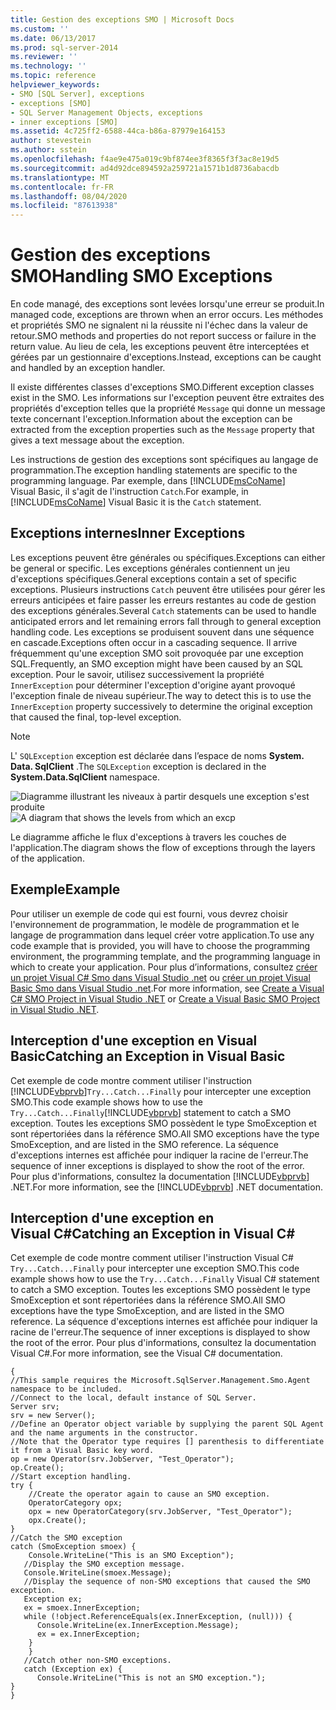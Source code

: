 ```yaml
---
title: Gestion des exceptions SMO | Microsoft Docs
ms.custom: ''
ms.date: 06/13/2017
ms.prod: sql-server-2014
ms.reviewer: ''
ms.technology: ''
ms.topic: reference
helpviewer_keywords:
- SMO [SQL Server], exceptions
- exceptions [SMO]
- SQL Server Management Objects, exceptions
- inner exceptions [SMO]
ms.assetid: 4c725ff2-6588-44ca-b86a-87979e164153
author: stevestein
ms.author: sstein
ms.openlocfilehash: f4ae9e475a019c9bf874ee3f8365f3f3ac8e19d5
ms.sourcegitcommit: ad4d92dce894592a259721a1571b1d8736abacdb
ms.translationtype: MT
ms.contentlocale: fr-FR
ms.lasthandoff: 08/04/2020
ms.locfileid: "87613938"
---
```

# <a name="handling-smo-exceptions"></a><span data-ttu-id="5a283-102">Gestion des exceptions SMO</span><span class="sxs-lookup"><span data-stu-id="5a283-102">Handling SMO Exceptions</span></span>
  <span data-ttu-id="5a283-103">En code managé, des exceptions sont levées lorsqu'une erreur se produit.</span><span class="sxs-lookup"><span data-stu-id="5a283-103">In managed code, exceptions are thrown when an error occurs.</span></span> <span data-ttu-id="5a283-104">Les méthodes et propriétés SMO ne signalent ni la réussite ni l'échec dans la valeur de retour.</span><span class="sxs-lookup"><span data-stu-id="5a283-104">SMO methods and properties do not report success or failure in the return value.</span></span> <span data-ttu-id="5a283-105">Au lieu de cela, les exceptions peuvent être interceptées et gérées par un gestionnaire d'exceptions.</span><span class="sxs-lookup"><span data-stu-id="5a283-105">Instead, exceptions can be caught and handled by an exception handler.</span></span>  
  
 <span data-ttu-id="5a283-106">Il existe différentes classes d'exceptions SMO.</span><span class="sxs-lookup"><span data-stu-id="5a283-106">Different exception classes exist in the SMO.</span></span> <span data-ttu-id="5a283-107">Les informations sur l'exception peuvent être extraites des propriétés d'exception telles que la propriété `Message` qui donne un message texte concernant l'exception.</span><span class="sxs-lookup"><span data-stu-id="5a283-107">Information about the exception can be extracted from the exception properties such as the `Message` property that gives a text message about the exception.</span></span>  
  
 <span data-ttu-id="5a283-108">Les instructions de gestion des exceptions sont spécifiques au langage de programmation.</span><span class="sxs-lookup"><span data-stu-id="5a283-108">The exception handling statements are specific to the programming language.</span></span> <span data-ttu-id="5a283-109">Par exemple, dans [!INCLUDE[msCoName](../../../includes/msconame-md.md)] Visual Basic, il s'agit de l'instruction `Catch`.</span><span class="sxs-lookup"><span data-stu-id="5a283-109">For example, in [!INCLUDE[msCoName](../../../includes/msconame-md.md)] Visual Basic it is the `Catch` statement.</span></span>  
  
## <a name="inner-exceptions"></a><span data-ttu-id="5a283-110">Exceptions internes</span><span class="sxs-lookup"><span data-stu-id="5a283-110">Inner Exceptions</span></span>  
 <span data-ttu-id="5a283-111">Les exceptions peuvent être générales ou spécifiques.</span><span class="sxs-lookup"><span data-stu-id="5a283-111">Exceptions can either be general or specific.</span></span> <span data-ttu-id="5a283-112">Les exceptions générales contiennent un jeu d'exceptions spécifiques.</span><span class="sxs-lookup"><span data-stu-id="5a283-112">General exceptions contain a set of specific exceptions.</span></span> <span data-ttu-id="5a283-113">Plusieurs instructions `Catch` peuvent être utilisées pour gérer les erreurs anticipées et faire passer les erreurs restantes au code de gestion des exceptions générales.</span><span class="sxs-lookup"><span data-stu-id="5a283-113">Several `Catch` statements can be used to handle anticipated errors and let remaining errors fall through to general exception handling code.</span></span> <span data-ttu-id="5a283-114">Les exceptions se produisent souvent dans une séquence en cascade.</span><span class="sxs-lookup"><span data-stu-id="5a283-114">Exceptions often occur in a cascading sequence.</span></span> <span data-ttu-id="5a283-115">Il arrive fréquemment qu'une exception SMO soit provoquée par une exception SQL.</span><span class="sxs-lookup"><span data-stu-id="5a283-115">Frequently, an SMO exception might have been caused by an SQL exception.</span></span> <span data-ttu-id="5a283-116">Pour le savoir, utilisez successivement la propriété `InnerException` pour déterminer l'exception d'origine ayant provoqué l'exception finale de niveau supérieur.</span><span class="sxs-lookup"><span data-stu-id="5a283-116">The way to detect this is to use the `InnerException` property successively to determine the original exception that caused the final, top-level exception.</span></span>  
  
> [!NOTE]  
>  <span data-ttu-id="5a283-117">L' `SQLException` exception est déclarée dans l’espace de noms **System. Data. SqlClient** .</span><span class="sxs-lookup"><span data-stu-id="5a283-117">The `SQLException` exception is declared in the **System.Data.SqlClient** namespace.</span></span>  
  
 <span data-ttu-id="5a283-118">![Diagramme illustrant les niveaux à partir desquels une exception s'est produite](../../../database-engine/dev-guide/media/exception-flow.gif "Diagramme illustrant les niveaux à partir desquels une exception s'est produite")</span><span class="sxs-lookup"><span data-stu-id="5a283-118">![A diagram that shows the levels from which an excp](../../../database-engine/dev-guide/media/exception-flow.gif "A diagram that shows the levels from which an excp")</span></span>  
  
 <span data-ttu-id="5a283-119">Le diagramme affiche le flux d'exceptions à travers les couches de l'application.</span><span class="sxs-lookup"><span data-stu-id="5a283-119">The diagram shows the flow of exceptions through the layers of the application.</span></span>  
  
## <a name="example"></a><span data-ttu-id="5a283-120">Exemple</span><span class="sxs-lookup"><span data-stu-id="5a283-120">Example</span></span>  
 <span data-ttu-id="5a283-121">Pour utiliser un exemple de code qui est fourni, vous devrez choisir l'environnement de programmation, le modèle de programmation et le langage de programmation dans lequel créer votre application.</span><span class="sxs-lookup"><span data-stu-id="5a283-121">To use any code example that is provided, you will have to choose the programming environment, the programming template, and the programming language in which to create your application.</span></span> <span data-ttu-id="5a283-122">Pour plus d’informations, consultez [créer un projet Visual C&#35; Smo dans Visual Studio .net](../how-to-create-a-visual-csharp-smo-project-in-visual-studio-net.md) ou [créer un projet Visual Basic Smo dans Visual Studio .net](../../../database-engine/dev-guide/create-a-visual-basic-smo-project-in-visual-studio-net.md).</span><span class="sxs-lookup"><span data-stu-id="5a283-122">For more information, see [Create a Visual C&#35; SMO Project in Visual Studio .NET](../how-to-create-a-visual-csharp-smo-project-in-visual-studio-net.md) or [Create a Visual Basic SMO Project in Visual Studio .NET](../../../database-engine/dev-guide/create-a-visual-basic-smo-project-in-visual-studio-net.md).</span></span>  
  
## <a name="catching-an-exception-in-visual-basic"></a><span data-ttu-id="5a283-123">Interception d'une exception en Visual Basic</span><span class="sxs-lookup"><span data-stu-id="5a283-123">Catching an Exception in Visual Basic</span></span>  
 <span data-ttu-id="5a283-124">Cet exemple de code montre comment utiliser l'instruction [!INCLUDE[vbprvb](../../../includes/vbprvb-md.md)]`Try...Catch...Finally` pour intercepter une exception SMO.</span><span class="sxs-lookup"><span data-stu-id="5a283-124">This code example shows how to use the `Try...Catch...Finally`[!INCLUDE[vbprvb](../../../includes/vbprvb-md.md)] statement to catch a SMO exception.</span></span> <span data-ttu-id="5a283-125">Toutes les exceptions SMO possèdent le type SmoException et sont répertoriées dans la référence SMO.</span><span class="sxs-lookup"><span data-stu-id="5a283-125">All SMO exceptions have the type SmoException, and are listed in the SMO reference.</span></span> <span data-ttu-id="5a283-126">La séquence d'exceptions internes est affichée pour indiquer la racine de l'erreur.</span><span class="sxs-lookup"><span data-stu-id="5a283-126">The sequence of inner exceptions is displayed to show the root of the error.</span></span> <span data-ttu-id="5a283-127">Pour plus d'informations, consultez la documentation [!INCLUDE[vbprvb](../../../includes/vbprvb-md.md)] .NET.</span><span class="sxs-lookup"><span data-stu-id="5a283-127">For more information, see the [!INCLUDE[vbprvb](../../../includes/vbprvb-md.md)] .NET documentation.</span></span>  
  
<!-- TODO: review snippet reference  [!CODE [SMO How to#SMO_VBExceptions1](SMO How to#SMO_VBExceptions1)]  -->  
  
## <a name="catching-an-exception-in-visual-c"></a><span data-ttu-id="5a283-128">Interception d'une exception en Visual C#</span><span class="sxs-lookup"><span data-stu-id="5a283-128">Catching an Exception in Visual C#</span></span>  
 <span data-ttu-id="5a283-129">Cet exemple de code montre comment utiliser l'instruction Visual C# `Try...Catch...Finally` pour intercepter une exception SMO.</span><span class="sxs-lookup"><span data-stu-id="5a283-129">This code example shows how to use the `Try...Catch...Finally` Visual C# statement to catch a SMO exception.</span></span> <span data-ttu-id="5a283-130">Toutes les exceptions SMO possèdent le type SmoException et sont répertoriées dans la référence SMO.</span><span class="sxs-lookup"><span data-stu-id="5a283-130">All SMO exceptions have the type SmoException, and are listed in the SMO reference.</span></span> <span data-ttu-id="5a283-131">La séquence d'exceptions internes est affichée pour indiquer la racine de l'erreur.</span><span class="sxs-lookup"><span data-stu-id="5a283-131">The sequence of inner exceptions is displayed to show the root of the error.</span></span> <span data-ttu-id="5a283-132">Pour plus d'informations, consultez la documentation Visual C#.</span><span class="sxs-lookup"><span data-stu-id="5a283-132">For more information, see the Visual C# documentation.</span></span>  
  
```  
{   
//This sample requires the Microsoft.SqlServer.Management.Smo.Agent namespace to be included.   
//Connect to the local, default instance of SQL Server.   
Server srv;   
srv = new Server();   
//Define an Operator object variable by supplying the parent SQL Agent and the name arguments in the constructor.   
//Note that the Operator type requires [] parenthesis to differentiate it from a Visual Basic key word.   
op = new Operator(srv.JobServer, "Test_Operator");   
op.Create();   
//Start exception handling.   
try {   
    //Create the operator again to cause an SMO exception.   
    OperatorCategory opx;   
    opx = new OperatorCategory(srv.JobServer, "Test_Operator");   
    opx.Create();   
}   
//Catch the SMO exception   
catch (SmoException smoex) {   
    Console.WriteLine("This is an SMO Exception");   
   //Display the SMO exception message.   
   Console.WriteLine(smoex.Message);   
   //Display the sequence of non-SMO exceptions that caused the SMO exception.   
   Exception ex;   
   ex = smoex.InnerException;   
   while (!object.ReferenceEquals(ex.InnerException, (null))) {   
      Console.WriteLine(ex.InnerException.Message);   
      ex = ex.InnerException;   
    }   
    }   
   //Catch other non-SMO exceptions.   
   catch (Exception ex) {   
      Console.WriteLine("This is not an SMO exception.");   
}   
}  
```  
  
  
